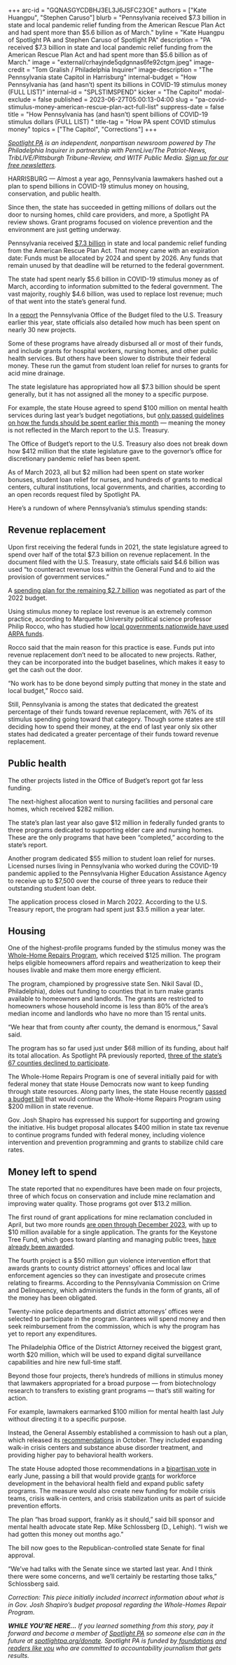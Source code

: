 +++
arc-id = "GQNASGYCDBHJ3EL3J6JSFC23OE"
authors = ["Kate Huangpu", "Stephen Caruso"]
blurb = "Pennsylvania received $7.3 billion in state and local pandemic relief funding from the American Rescue Plan Act and had spent more than $5.6 billion as of March."
byline = "Kate Huangpu of Spotlight PA and Stephen Caruso of Spotlight PA"
description = "PA received $7.3 billion in state and local pandemic relief funding from the American Rescue Plan Act and had spent more than $5.6 billion as of March."
image = "external/crhayjnde5qdgnnas6fe92ctgm.jpeg"
image-credit = "Tom Gralish / Philadelphia Inquirer"
image-description = "The Pennsylvania state Capitol in Harrisburg"
internal-budget = "How Pennsylvania has (and hasn’t) spent its billions in COVID-19 stimulus money (FULL LIST)"
internal-id = "SPLSTIMSPEND"
kicker = "The Capitol"
modal-exclude = false
published = 2023-06-27T05:00:13-04:00
slug = "pa-covid-stimulus-money-american-rescue-plan-act-full-list"
suppress-date = false
title = "How Pennsylvania has (and hasn’t) spent billions of COVID-19 stimulus dollars (FULL LIST) "
title-tag = "How PA spent COVID stimulus money"
topics = ["The Capitol", "Corrections"]
+++

<a href="https://www.spotlightpa.org/"><i>Spotlight PA</i></a><i> is an independent, nonpartisan newsroom powered by The Philadelphia Inquirer in partnership with PennLive/The Patriot-News, TribLIVE/Pittsburgh Tribune-Review, and WITF Public Media. </i><a href="https://www.spotlightpa.org/newsletters"><i>Sign up for our free newsletters</i></a><i>.</i>

HARRISBURG — Almost a year ago, Pennsylvania lawmakers hashed out a plan to spend billions in COVID-19 stimulus money on housing, conservation, and public health.

Since then, the state has succeeded in getting millions of dollars out the door to nursing homes, child care providers, and more, a Spotlight PA review shows. Grant programs focused on violence prevention and the environment are just getting underway.

Pennsylvania received <a href="https://www.budget.pa.gov/Publications%20and%20Reports/Pages/Fiscal%20Recovery%20Reports.aspx">$7.3 billion</a> in state and local pandemic relief funding from the American Rescue Plan Act. That money came with an expiration date: Funds must be allocated by 2024 and spent by 2026. Any funds that remain unused by that deadline will be returned to the federal government.

<script src="https://www.spotlightpa.org/embed.js" async></script><div data-spl-embed-version="1" data-spl-src="https://www.spotlightpa.org/embeds/newsletter/"></div>


The state had spent nearly $5.6 billion in COVID-19 stimulus money as of March, according to information submitted to the federal government. The vast majority, roughly $4.6 billion, was used to replace lost revenue; much of that went into the state’s general fund.

In a <a href="https://www.budget.pa.gov/Publications%20and%20Reports/ARPA/Documents/PE%20Report-Quarter%201%202023%20(January-March).pdf">report</a> the Pennsylvania Office of the Budget filed to the U.S. Treasury earlier this year, state officials also detailed how much has been spent on nearly 30 new projects.

Some of these programs have already disbursed all or most of their funds, and include grants for hospital workers, nursing homes, and other public health services. But others have been slower to distribute their federal money. These run the gamut from student loan relief for nurses to grants for acid mine drainage.

The state legislature has appropriated how all $7.3 billion should be spent generally, but it has not assigned all the money to a specific purpose.

For example, the state House agreed to spend $100 million on mental health services during last year’s budget negotiations, but <a href="https://www.lehighvalleynews.com/health-news/mental-health/pa-house-passes-100m-mental-health-bill-proposed-by-state-rep-michael-schlossberg">only passed guidelines on how the funds should be spent earlier this month</a> — meaning the money is not reflected in the March report to the U.S. Treasury.

The Office of Budget’s report to the U.S. Treasury also does not break down how $412 million that the state legislature gave to the governor’s office for discretionary pandemic relief has been spent.

As of March 2023, all but $2 million had been spent on state worker bonuses, student loan relief for nurses, and hundreds of grants to medical centers, cultural institutions, local governments, and charities, according to an open records request filed by Spotlight PA.

Here’s a rundown of where Pennsylvania’s stimulus spending stands:

## Revenue replacement

Upon first receiving the federal funds in 2021, the state legislature agreed to spend over half of the total $7.3 billion on revenue replacement. In the document filed with the U.S. Treasury, state officials said $4.6 billion was used “to counteract revenue loss within the General Fund and to aid the provision of government services.”

A <a href="https://www.spotlightpa.org/news/2022/07/pa-stimulus-2022-money-gov-wolf-update-budget/">spending plan for the remaining $2.7 billion</a> was negotiated as part of the 2022 budget.

Using stimulus money to replace lost revenue is an extremely common practice, according to Marquette University political science professor Philip Rocco, who has studied how <a href="https://gfrc.uic.edu/our-work/featured-projects/how-are-cities-using-arpa-fiscal-recovery-funds/">local governments nationwide have used ARPA funds</a>.

Rocco said that the main reason for this practice is ease. Funds put into revenue replacement don’t need to be allocated to new projects. Rather, they can be incorporated into the budget baselines, which makes it easy to get the cash out the door.

“No work has to be done beyond simply putting that money in the state and local budget,” Rocco said.

Still, Pennsylvania is among the states that dedicated the greatest percentage of their funds toward revenue replacement, with 76% of its stimulus spending going toward that category. Though some states are still deciding how to spend their money, at the end of last year only six other states had dedicated a greater percentage of their funds toward revenue replacement.

<div class="flourish-embed flourish-table" data-src="visualisation/14259732"><script src="https://public.flourish.studio/resources/embed.js"></script></div>

## Public health

The other projects listed in the Office of Budget’s report got far less funding.

The next-highest allocation went to nursing facilities and personal care homes, which received $282 million.

The state’s plan last year also gave $12 million in federally funded grants to three programs dedicated to supporting elder care and nursing homes. These are the only programs that have been “completed,” according to the state’s report.

Another program dedicated $55 million to student loan relief for nurses. Licensed nurses living in Pennsylvania who worked during the COVID-19 pandemic applied to the Pennsylvania Higher Education Assistance Agency to receive up to $7,500 over the course of three years to reduce their outstanding student loan debt.

The application process closed in March 2022. According to the U.S. Treasury report, the program had spent just $3.5 million a year later.

## Housing

One of the highest-profile programs funded by the stimulus money was the <a href="https://www.spotlightpa.org/news/2023/06/pa-whole-home-repairs-program-rural-counties-applications/">Whole-Home Repairs Program</a>, which received $125 million. The program helps eligible homeowners afford repairs and weatherization to keep their houses livable and make them more energy efficient.

The program, championed by progressive state Sen. Nikil Saval (D., Philadelphia), doles out funding to counties that in turn make grants available to homeowners and landlords. The grants are restricted to homeowners whose household income is less than 80% of the area’s median income and landlords who have no more than 15 rental units.

“We hear that from county after county, the demand is enormous,” Saval said.

The program has so far used just under $68 million of its funding, about half its total allocation. As Spotlight PA previously reported, <a href="https://www.spotlightpa.org/news/2023/06/pa-whole-home-repairs-program-rural-counties-applications/">three of the state’s 67 counties declined to participate</a>.

The Whole-Home Repairs Program is one of several initially paid for with federal money that state House Democrats now want to keep funding through state resources. Along party lines, the state House recently <a href="https://www.spotlightpa.org/news/2023/06/pa-education-spending-legislature-budget-josh-shapiro/" target="_blank">passed a budget bill</a> that would continue the Whole-Home Repairs Program using $200 million in state revenue.

Gov. Josh Shapiro has expressed his support for supporting and growing the initiative. His budget proposal allocates $400 million in state tax revenue to continue programs funded with federal money, including violence intervention and prevention programming and grants to stabilize child care rates.

## Money left to spend

The state reported that no expenditures have been made on four projects, three of which focus on conservation and include mine reclamation and improving water quality. Those programs got over $13.2 million.

The first round of grant applications for mine reclamation concluded in April, but two more rounds <a href="https://files.dep.state.pa.us/Mining/Abandoned%20Mine%20Reclamation/AbandonedMinePortalFiles/AML_AMD_GRANT_PROGRAM_GUIDANCE.pdf">are open through December 2023</a>, with up to $10 million available for a single application. The grants for the Keystone Tree Fund, which goes toward planting and managing public trees, <a href="https://weconservepa.org/blog/dcnr-announces-11-8-million-investment-to-plant-trees-buffers-meadows/">have already been awarded</a>.

The fourth project is a $50 million gun violence intervention effort that awards grants to county district attorneys’ offices and local law enforcement agencies so they can investigate and prosecute crimes relating to firearms. According to the Pennsylvania Commission on Crime and Delinquency, which administers the funds in the form of grants, all of the money has been obligated.

Twenty-nine police departments and district attorneys’ offices were selected to participate in the program. Grantees will spend money and then seek reimbursement from the commission, which is why the program has yet to report any expenditures.

The Philadelphia Office of the District Attorney received the biggest grant, worth $20 million, which will be used to expand digital surveillance capabilities and hire new full-time staff.

Beyond those four projects, there’s hundreds of millions in stimulus money that lawmakers appropriated for a broad purpose — from biotechnology research to transfers to existing grant programs — that’s still waiting for action.

For example, lawmakers earmarked $100 million for mental health last July without directing it to a specific purpose.

<script src="https://www.spotlightpa.org/embed.js" async></script><div data-spl-embed-version="1" data-spl-src="https://www.spotlightpa.org/embeds/donate/"></div>


Instead, the General Assembly established a commission to hash out a plan, which released its <a href="https://www.dhs.pa.gov/Services/Mental-Health-In-PA/Documents/Behavioral-Health-Commission-Report_October2022.pdf">recommendations</a> in October. They included expanding walk-in crisis centers and substance abuse disorder treatment, and providing higher pay to behavioral health workers.

The state House adopted those recommendations in a <a href="https://www.legis.state.pa.us/cfdocs/billInfo/bill_history.cfm?syear=2023&sind=0&body=H&type=B&bn=849">bipartisan vote</a> in early June, passing a bill that would provide <a href="https://www.legis.state.pa.us/CFDOCS/Legis/PN/Public/btCheck.cfm?txtType=HTM&sessYr=2023&sessInd=0&billBody=H&billTyp=B&billNbr=0849&pn=1463">grants</a> for workforce development in the behavioral health field and expand public safety programs. The measure would also create new funding for mobile crisis teams, crisis walk-in centers, and crisis stabilization units as part of suicide prevention efforts.

The plan “has broad support, frankly as it should,” said bill sponsor and mental health advocate state Rep. Mike Schlossberg (D., Lehigh). “I wish we had gotten this money out months ago.”

The bill now goes to the Republican-controlled state Senate for final approval.

“We’ve had talks with the Senate since we started last year. And I think there were some concerns, and we’ll certainly be restarting those talks,” Schlossberg said.

<i>Correction: This piece initially included incorrect information about what is in Gov. Josh Shapiro’s budget proposal regarding the Whole-Homes Repair Program.</i>

<i><b>WHILE YOU’RE HERE...</b></i><i> If you learned something from this story, pay it forward and become a member of </i><a href="https://www.spotlightpa.org/"><i>Spotlight PA</i></a><i> so someone else can in the future at </i><a href="http://spotlightpa.org/donate"><i>spotlightpa.org/donate</i></a><i>. Spotlight PA is funded by</i><a href="https://www.spotlightpa.org/support"><i> foundations</i></a><i> </i><a href="https://www.spotlightpa.org/support"><i>and readers like you</i></a><i> who are committed to accountability journalism that gets results.</i>
